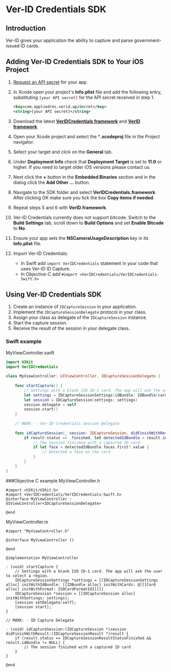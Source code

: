 # Ver-ID Credentials SDK

## Introduction

Ver-ID gives your application the ability to capture and parse government-issued ID cards.

## Adding Ver-ID Credentials SDK to Your iOS Project

1. [Request an API secret](https://dev.ver-id.com/admin/register) for your app.
1. In Xcode open your project's **Info.plist** file and add the following entry,  substituting `[your API secret]` for the API secret received in step 1.

	~~~xml
	<key>com.appliedrec.verid.apiSecret</key>
	<string>[your API secret]</string>
	~~~
1. Download the latest [**VerIDCredentials framework**](https://github.com/AppliedRecognition/Ver-ID-Credentials-iOS-Sample/tree/master/Frameworks/VerIDCredentials.framework) and [**VerID framework**](https://github.com/AppliedRecognition/Ver-ID-Credentials-iOS-Sample/tree/master/Frameworks/VerID.framework).
2. Open your Xcode project and select the ***.xcodeproj** file in the Project navigator.
3. Select your target and click on the **General** tab.
4. Under **Deployment Info** check that **Deployment Target** is set to **11.0** or higher. If you need to target older iOS versions please contact us.
5. Next click the **+** button in the **Embedded Binaries** section and in the dialog click the **Add Other ...** button.
6. Navigate to the SDK folder and select **VerIDCredentials.framework**. After clicking OK make sure you tick the box **Copy items if needed**.
7. Repeat steps 5 and 6 with **VerID.framework**.
7. Ver-ID Credentials currently does not support bitcode. Switch to the **Build Settings** tab, scroll down to **Build Options** and set **Enable Bitcode** to **No**.
8. Ensure your app sets the **NSCameraUsageDescription** key in its **Info.plist** file.
9. Import Ver-ID Credentials:
	- In Swift add `import VerIDCredentials` statement in your code that uses Ver-ID ID Capture.
	- In Objective-C add `#import <VerIDCredentials/VerIDCredentials-Swift.h>`

## Using Ver-ID Credentials SDK

1. Create an instance of `IDCaptureSession` in your application. 
2. Implement the `IDCaptureSessionDelegate` protocol in your class.
3. Assign your class as delegate of the `IDCaptureSession` instance.
4. Start the capture session.
5. Receive the result of the session in your delegate class.

### Swift example
MyViewController.swift
	
~~~swift
import UIKit
import VerIDCredentials
	
class MyViewController: UIViewController, IDCaptureSessionDelegate {
	
	func startCapture() {
        // Settings with a blank ISO ID-1 card. The app will ask the user to select a region.
        let settings = IDCaptureSessionSettings(idBundle: IDBundle(cards: [Card(format: .id1)]))
        let session = IDCaptureSession(settings: settings)
        session.delegate = self
        session.start()
	}
	
	// MARK: - Ver-ID Credentials Session Delegate
	
	func idCaptureSession(_ session: IDCaptureSession, didFinishWithResult result: IDCaptureSessionResult) {
		if result.status == .finished, let detectedIdBundle = result.idBundle {
			// The session finished with a captured ID card
			if let face = detectedIdBundle.faces.first?.value {
				// Detected a face on the card
			}
		}
	}
}
~~~
###Objective C example
MyViewController.h

~~~objc
#import <UIKit/UIKit.h>
#import <VerIDCredentials/VerIDCredentials-Swift.h>
@interface MyViewController : UIViewController<IDCaptureSessionDelegate>
	
@end
~~~	
MyViewController.m
	
~~~objc
#import "MyViewController.h"
	
@interface MyViewController ()

@end

@implementation MyViewController

- (void) startCapture {
    // Settings with a blank ISO ID-1 card. The app will ask the user to select a region.
    IDCaptureSessionSettings *settings = [[IDCaptureSessionSettings alloc] initWithIdBundle: [[IDBundle alloc] initWithCards: @[[[Card alloc] initWithFormat: ISOCardFormatId1]]]]
    IDCaptureSession *session = [[IDCaptureSession alloc] initWithSettings: settings];
    [session setDelegate:self];
    [session start];
}

// MARK: - ID Capture Delegate

- (void) idCaptureSession:(IDCaptureSession *)session didFinishWithResult:(IDCaptureSessionResult *)result {
    if (result.status == IDCaptureSessionResultStatusFinished && result.idBundle != NULL) {
	    // The session finished with a captured ID card
    }
}

@end
~~~
